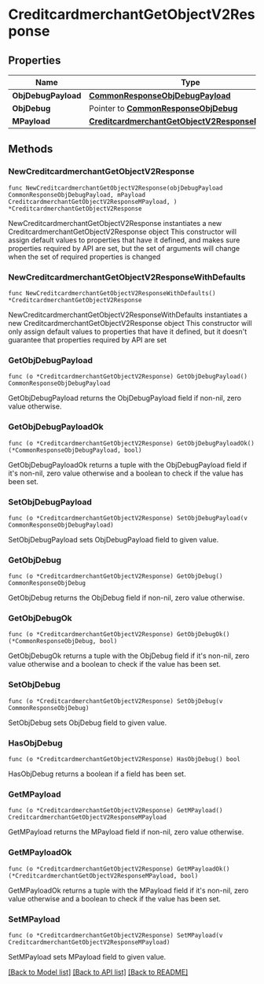 # CreditcardmerchantGetObjectV2Response

## Properties

Name | Type | Description | Notes
------------ | ------------- | ------------- | -------------
**ObjDebugPayload** | [**CommonResponseObjDebugPayload**](CommonResponseObjDebugPayload.md) |  | 
**ObjDebug** | Pointer to [**CommonResponseObjDebug**](CommonResponseObjDebug.md) |  | [optional] 
**MPayload** | [**CreditcardmerchantGetObjectV2ResponseMPayload**](CreditcardmerchantGetObjectV2ResponseMPayload.md) |  | 

## Methods

### NewCreditcardmerchantGetObjectV2Response

`func NewCreditcardmerchantGetObjectV2Response(objDebugPayload CommonResponseObjDebugPayload, mPayload CreditcardmerchantGetObjectV2ResponseMPayload, ) *CreditcardmerchantGetObjectV2Response`

NewCreditcardmerchantGetObjectV2Response instantiates a new CreditcardmerchantGetObjectV2Response object
This constructor will assign default values to properties that have it defined,
and makes sure properties required by API are set, but the set of arguments
will change when the set of required properties is changed

### NewCreditcardmerchantGetObjectV2ResponseWithDefaults

`func NewCreditcardmerchantGetObjectV2ResponseWithDefaults() *CreditcardmerchantGetObjectV2Response`

NewCreditcardmerchantGetObjectV2ResponseWithDefaults instantiates a new CreditcardmerchantGetObjectV2Response object
This constructor will only assign default values to properties that have it defined,
but it doesn't guarantee that properties required by API are set

### GetObjDebugPayload

`func (o *CreditcardmerchantGetObjectV2Response) GetObjDebugPayload() CommonResponseObjDebugPayload`

GetObjDebugPayload returns the ObjDebugPayload field if non-nil, zero value otherwise.

### GetObjDebugPayloadOk

`func (o *CreditcardmerchantGetObjectV2Response) GetObjDebugPayloadOk() (*CommonResponseObjDebugPayload, bool)`

GetObjDebugPayloadOk returns a tuple with the ObjDebugPayload field if it's non-nil, zero value otherwise
and a boolean to check if the value has been set.

### SetObjDebugPayload

`func (o *CreditcardmerchantGetObjectV2Response) SetObjDebugPayload(v CommonResponseObjDebugPayload)`

SetObjDebugPayload sets ObjDebugPayload field to given value.


### GetObjDebug

`func (o *CreditcardmerchantGetObjectV2Response) GetObjDebug() CommonResponseObjDebug`

GetObjDebug returns the ObjDebug field if non-nil, zero value otherwise.

### GetObjDebugOk

`func (o *CreditcardmerchantGetObjectV2Response) GetObjDebugOk() (*CommonResponseObjDebug, bool)`

GetObjDebugOk returns a tuple with the ObjDebug field if it's non-nil, zero value otherwise
and a boolean to check if the value has been set.

### SetObjDebug

`func (o *CreditcardmerchantGetObjectV2Response) SetObjDebug(v CommonResponseObjDebug)`

SetObjDebug sets ObjDebug field to given value.

### HasObjDebug

`func (o *CreditcardmerchantGetObjectV2Response) HasObjDebug() bool`

HasObjDebug returns a boolean if a field has been set.

### GetMPayload

`func (o *CreditcardmerchantGetObjectV2Response) GetMPayload() CreditcardmerchantGetObjectV2ResponseMPayload`

GetMPayload returns the MPayload field if non-nil, zero value otherwise.

### GetMPayloadOk

`func (o *CreditcardmerchantGetObjectV2Response) GetMPayloadOk() (*CreditcardmerchantGetObjectV2ResponseMPayload, bool)`

GetMPayloadOk returns a tuple with the MPayload field if it's non-nil, zero value otherwise
and a boolean to check if the value has been set.

### SetMPayload

`func (o *CreditcardmerchantGetObjectV2Response) SetMPayload(v CreditcardmerchantGetObjectV2ResponseMPayload)`

SetMPayload sets MPayload field to given value.



[[Back to Model list]](../README.md#documentation-for-models) [[Back to API list]](../README.md#documentation-for-api-endpoints) [[Back to README]](../README.md)


